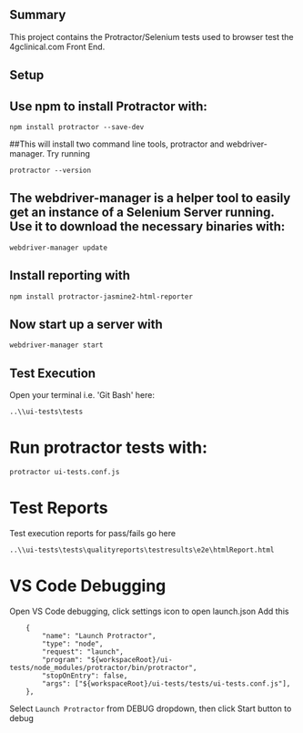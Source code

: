 ## Summary
This project contains the Protractor/Selenium tests used to browser test the 4gclinical.com Front End.

## Setup
## Use npm to install Protractor with:

    npm install protractor --save-dev

##This will install two command line tools, protractor and webdriver-manager. Try running

    protractor --version

## The webdriver-manager is a helper tool to easily get an instance of a Selenium Server running. Use it to download the necessary binaries with:

    webdriver-manager update

## Install reporting with 

    npm install protractor-jasmine2-html-reporter

## Now start up a server with

    webdriver-manager start

## Test Execution

Open your terminal i.e. 'Git Bash' here:

    ..\\ui-tests\tests

# Run protractor tests with:

    protractor ui-tests.conf.js

# Test Reports
Test execution reports for pass/fails go here

    ..\\ui-tests\tests\qualityreports\testresults\e2e\htmlReport.html

# VS Code Debugging
Open VS Code debugging, click settings icon to open launch.json
Add this

        {
			"name": "Launch Protractor",
			"type": "node",
			"request": "launch",
			"program": "${workspaceRoot}/ui-tests/node_modules/protractor/bin/protractor",
			"stopOnEntry": false,
			"args": ["${workspaceRoot}/ui-tests/tests/ui-tests.conf.js"],
		},

Select `Launch Protractor` from DEBUG dropdown, then click Start button to debug


